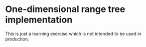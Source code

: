 # One-dimensional range tree implementation

This is just a learning exercise which is not intended to be used in production.
